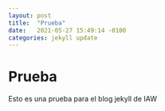 ```yaml
---
layout: post
title:  "Prueba"
date:   2021-05-27 15:49:14 -0100
categories: jekyll update
---
```


# Prueba

Esto es una prueba para el blog jekyll de IAW